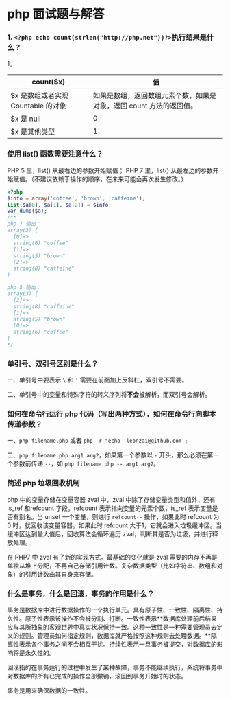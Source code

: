 # php 面试题与解答
### 1. `<?php echo count(strlen("http://php.net"))?>`执行结果是什么？

1。

| count($x)                          | 值                                                           |
| ---------------------------------- | ------------------------------------------------------------ |
| $x 是数组或者实现 Countable 的对象 | 如果是数组，返回数组元素个数，如果是对象，返回 count 方法的返回值。 |
| $x 是 null                         | 0                                                            |
| $x 是其他类型                      | 1                                                            |

### 使用 list() 函数需要注意什么？

PHP 5 里，list() 从最右边的参数开始赋值； PHP 7 里，list() 从最左边的参数开始赋值。（不建议依赖于操作的顺序，在未来可能会再次发生修改。）

```php
<?php
$info = array('coffee', 'brown', 'caffeine');
list($a[0], $a[1], $a[2]) = $info;
var_dump($a);
/**
php 7 输出：
array(3) {
  [0]=>
  string(6) "coffee"
  [1]=>
  string(5) "brown"
  [2]=>
  string(8) "caffeine"
}

php 5 输出：
array(3) {
  [2]=>
  string(8) "caffeine"
  [1]=>
  string(5) "brown"
  [0]=>
  string(6) "coffee"
}
*/
```

### 单引号、双引号区别是什么？

一、单引号中要表示 `\` 和 `'` 需要在前面加上反斜杠，双引号不需要。

二、单引号中的变量和特殊字符的转义序列将**不会**被解析，而双引号会解析。

### 如何在命令行运行 php 代码（写出两种方式），如何在命令行向脚本传递参数？

一、`php filename.php` 或者 `php -r "echo 'leonzai@github.com';`

二、`php filename.php arg1 arg2`，如果第一个参数以 `-` 开头，那么必须在第一个参数前传递 `--`，如 `php filename.php -- arg1 arg2`。

### 简述 php 垃圾回收机制

php 中的变量存储在变量容器 zval 中，zval 中除了存储变量类型和值外，还有 is_ref 和refcount 字段。refcount 表示指向变量的元素个数，is_ref 表示变量是否有别名。当 unset 一个变量，则进行 `refcount--` 操作，如果此时 refcount 为 0 时，就回收该变量容器。如果此时 refcount 大于1，它就会进入垃圾缓冲区。当缓冲区达到最大值后，回收算法会循环遍历 zval，判断其是否为垃圾，并进行释放处理。

在 PHP7 中 zval 有了新的实现方式。最基础的变化就是 zval 需要的内存不再是单独从堆上分配，不再自己存储引用计数。复杂数据类型（比如字符串、数组和对象）的引用计数由其自身来存储。

### 什么是事务，什么是回滚，事务的作用是什么？

事务是数据库中进行数据操作的一个执行单元。具有原子性、一致性、隔离性、持久性。原子性表示该操作不会被分割、打断。一致性表示**数据库处理前后结果应与其所抽象的客观世界中真实状况保持一致。这种一致性是一种需要管理员去定义的规则。管理员如何指定规则，数据库就严格按照这种规则去处理数据。**隔离性表示各个事务之间不会相互干扰。持续性表示一旦事务被提交，对数据库的影响将是永久性的。

回滚指的在事务运行的过程中发生了某种故障，事务不能继续执行，系统将事务中对数据库的所有已完成的操作全部撤销，滚回到事务开始时的状态。

事务是用来确保数据的一致性。